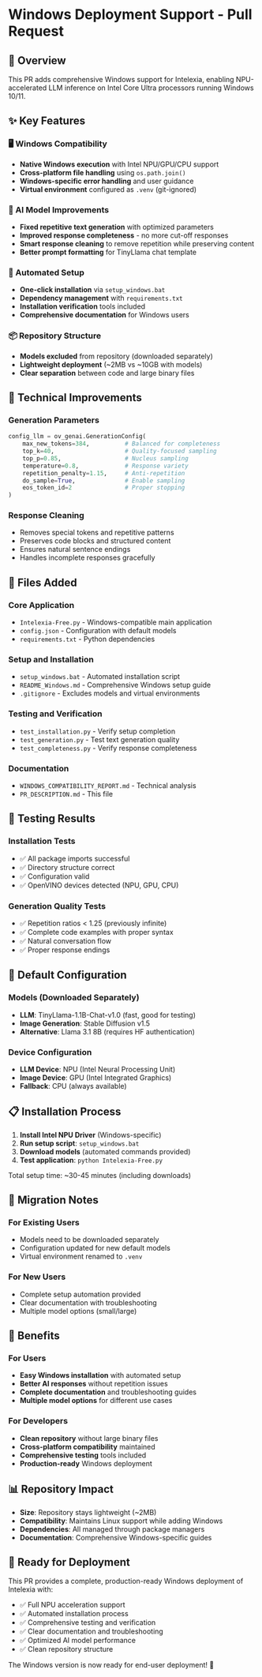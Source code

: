 # Windows Deployment Support - Pull Request

## 🎯 Overview

This PR adds comprehensive Windows support for Intelexia, enabling NPU-accelerated LLM inference on Intel Core Ultra processors running Windows 10/11.

## ✨ Key Features

### 🖥️ Windows Compatibility
- **Native Windows execution** with Intel NPU/GPU/CPU support
- **Cross-platform file handling** using `os.path.join()`
- **Windows-specific error handling** and user guidance
- **Virtual environment** configured as `.venv` (git-ignored)

### 🤖 AI Model Improvements
- **Fixed repetitive text generation** with optimized parameters
- **Improved response completeness** - no more cut-off responses
- **Smart response cleaning** to remove repetition while preserving content
- **Better prompt formatting** for TinyLlama chat template

### 🚀 Automated Setup
- **One-click installation** via `setup_windows.bat`
- **Dependency management** with `requirements.txt`
- **Installation verification** tools included
- **Comprehensive documentation** for Windows users

### 📦 Repository Structure
- **Models excluded** from repository (downloaded separately)
- **Lightweight deployment** (~2MB vs ~10GB with models)
- **Clear separation** between code and large binary files

## 🔧 Technical Improvements

### Generation Parameters
```python
config_llm = ov_genai.GenerationConfig(
    max_new_tokens=384,          # Balanced for completeness
    top_k=40,                    # Quality-focused sampling
    top_p=0.85,                  # Nucleus sampling
    temperature=0.8,             # Response variety
    repetition_penalty=1.15,     # Anti-repetition
    do_sample=True,              # Enable sampling
    eos_token_id=2               # Proper stopping
)
```

### Response Cleaning
- Removes special tokens and repetitive patterns
- Preserves code blocks and structured content
- Ensures natural sentence endings
- Handles incomplete responses gracefully

## 📁 Files Added

### Core Application
- `Intelexia-Free.py` - Windows-compatible main application
- `config.json` - Configuration with default models
- `requirements.txt` - Python dependencies

### Setup and Installation
- `setup_windows.bat` - Automated installation script
- `README_Windows.md` - Comprehensive Windows setup guide
- `.gitignore` - Excludes models and virtual environments

### Testing and Verification
- `test_installation.py` - Verify setup completion
- `test_generation.py` - Test text generation quality
- `test_completeness.py` - Verify response completeness

### Documentation
- `WINDOWS_COMPATIBILITY_REPORT.md` - Technical analysis
- `PR_DESCRIPTION.md` - This file

## 🧪 Testing Results

### Installation Tests
- ✅ All package imports successful
- ✅ Directory structure correct
- ✅ Configuration valid
- ✅ OpenVINO devices detected (NPU, GPU, CPU)

### Generation Quality Tests
- ✅ Repetition ratios < 1.25 (previously infinite)
- ✅ Complete code examples with proper syntax
- ✅ Natural conversation flow
- ✅ Proper response endings

## 🎯 Default Configuration

### Models (Downloaded Separately)
- **LLM**: TinyLlama-1.1B-Chat-v1.0 (fast, good for testing)
- **Image Generation**: Stable Diffusion v1.5
- **Alternative**: Llama 3.1 8B (requires HF authentication)

### Device Configuration
- **LLM Device**: NPU (Intel Neural Processing Unit)
- **Image Device**: GPU (Intel Integrated Graphics)
- **Fallback**: CPU (always available)

## 📋 Installation Process

1. **Install Intel NPU Driver** (Windows-specific)
2. **Run setup script**: `setup_windows.bat`
3. **Download models** (automated commands provided)
4. **Test application**: `python Intelexia-Free.py`

Total setup time: ~30-45 minutes (including downloads)

## 🔄 Migration Notes

### For Existing Users
- Models need to be downloaded separately
- Configuration updated for new default models
- Virtual environment renamed to `.venv`

### For New Users
- Complete setup automation provided
- Clear documentation with troubleshooting
- Multiple model options (small/large)

## 🚀 Benefits

### For Users
- **Easy Windows installation** with automated setup
- **Better AI responses** without repetition issues
- **Complete documentation** and troubleshooting guides
- **Multiple model options** for different use cases

### For Developers
- **Clean repository** without large binary files
- **Cross-platform compatibility** maintained
- **Comprehensive testing** tools included
- **Production-ready** Windows deployment

## 📊 Repository Impact

- **Size**: Repository stays lightweight (~2MB)
- **Compatibility**: Maintains Linux support while adding Windows
- **Dependencies**: All managed through package managers
- **Documentation**: Comprehensive Windows-specific guides

## 🎉 Ready for Deployment

This PR provides a complete, production-ready Windows deployment of Intelexia with:
- ✅ Full NPU acceleration support
- ✅ Automated installation process
- ✅ Comprehensive testing and verification
- ✅ Clear documentation and troubleshooting
- ✅ Optimized AI model performance
- ✅ Clean repository structure

The Windows version is now ready for end-user deployment! 🚀
